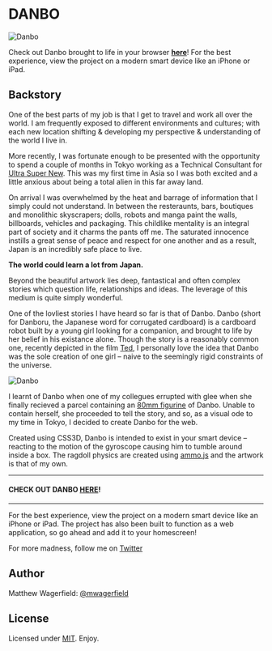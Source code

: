 # DANBO

![Danbo][help]

Check out Danbo brought to life in your browser **[here][demo]**! For the best
experience, view the project on a modern smart device like an iPhone or iPad.

## Backstory

One of the best parts of my job is that I get to travel and work all over the
world. I am frequently exposed to different environments and cultures; with each
new location shifting & developing my perspective & understanding of the world
I live in.

More recently, I was fortunate enough to be presented with the opportunity to
spend a couple of months in Tokyo working as a Technical Consultant for
[Ultra Super New][usn]. This was my first time in Asia so I was both excited and
a little anxious about being a total alien in this far away land.

On arrival I was overwhelmed by the heat and barrage of information that I
simply could not understand. In between the resteraunts, bars, boutiques and
monolithic skyscrapers; dolls, robots and manga paint the walls, billboards,
vehicles and packaging. This childlike mentality is an integral part of society
and it charms the pants off me. The saturated innocence instills a great sense
of peace and respect for one another and as a result, Japan is an incredibly
safe place to live.

**The world could learn a lot from Japan.**

Beyond the beautiful artwork lies deep, fantastical and often complex stories
which question life, relationships and ideas. The leverage of this medium is
quite simply wonderful.

One of the lovliest stories I have heard so far is that of Danbo. Danbo (short
for Danboru, the Japanese word for corrugated cardboard) is a cardboard robot
built by a young girl looking for a companion, and brought to life by her belief
in his existance alone. Though the story is a reasonably common one, recently
depicted in the film [Ted][ted], I personally love the idea that Danbo was the
sole creation of one girl – naive to the seemingly rigid constraints of the
universe.

![Danbo][yotsuba]

I learnt of Danbo when one of my collegues errupted with glee when she finally
recieved a parcel containing an [80mm figurine][amazon] of Danbo. Unable to
contain herself, she proceeded to tell the story, and so, as a visual ode to my
time in Tokyo, I decided to create Danbo for the web.

Created using CSS3D, Danbo is intended to exist in your smart device – reacting
to the motion of the gyroscope causing him to tumble around inside a box. The
ragdoll physics are created using [ammo.js][ammo] and the artwork is that of my
own.

---

#### CHECK OUT DANBO **[HERE][demo]**!

---

For the best experience, view the project on a modern smart device like an
iPhone or iPad. The project has also been built to function as a web
application, so go ahead and add it to your homescreen!

For more madness, follow me on [Twitter][twitter]

## Author

Matthew Wagerfield: [@mwagerfield][twitter]

## License

Licensed under [MIT][mit]. Enjoy.

[demo]: http://wagerfield.github.com/danbo/
[twitter]: http://twitter.com/mwagerfield
[mit]: http://www.opensource.org/licenses/mit-license.php
[help]: http://farm3.staticflickr.com/2795/4522244501_42029bd8be_b.jpg
[yotsuba]: http://farm9.staticflickr.com/8017/7159970615_94287b6770_z.jpg
[usn]: http://ultrasupernew.com/
[ted]: http://www.imdb.com/title/tt1637725/
[amazon]: http://www.amazon.com/Revoltech-Danboard-Yotsuba-Amazon-co-jp-Version/dp/B001R23RS2/ref=sr_1_1?s=toys-and-games&ie=UTF8&qid=1375591136&sr=1-1&keywords=danbo
[ammo]: https://github.com/kripken/ammo.js/
